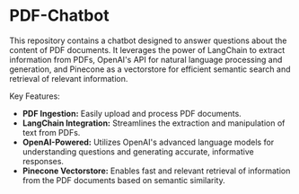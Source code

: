 # PDF-Chatbot

This repository contains a chatbot designed to answer questions about the content of PDF documents. It leverages the power of LangChain to extract information from PDFs, OpenAI's API for natural language processing and generation, and Pinecone as a vectorstore for efficient semantic search and retrieval of relevant information.

Key Features:

* **PDF Ingestion:** Easily upload and process PDF documents.
* **LangChain Integration:** Streamlines the extraction and manipulation of text from PDFs.
* **OpenAI-Powered:** Utilizes OpenAI's advanced language models for understanding questions and generating accurate, informative responses.
* **Pinecone Vectorstore:** Enables fast and relevant retrieval of information from the PDF documents based on semantic similarity.
